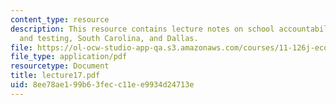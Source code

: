 ```yaml
---
content_type: resource
description: This resource contains lecture notes on school accountability, standards
  and testing, South Carolina, and Dallas.
file: https://ol-ocw-studio-app-qa.s3.amazonaws.com/courses/11-126j-economics-of-education-spring-2007/8ee78ae199b63fecc11ee9934d24713e_lecture17.pdf
file_type: application/pdf
resourcetype: Document
title: lecture17.pdf
uid: 8ee78ae1-99b6-3fec-c11e-e9934d24713e
---
```

